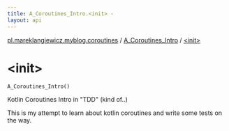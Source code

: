 ```yaml
---
title: A_Coroutines_Intro.<init> - 
layout: api
---
```


<div class='api-docs-breadcrumbs'><a href="../index.html">pl.mareklangiewicz.myblog.coroutines</a> / <a href="index.html">A_Coroutines_Intro</a> / <a href=".">&lt;init&gt;</a></div>

# &lt;init&gt;

<div class="signature"><code><span class="identifier">A_Coroutines_Intro</span><span class="symbol">(</span><span class="symbol">)</span></code></div>

Kotlin Coroutines Intro in "TDD" (kind of..)

This is my attempt to learn about kotlin coroutines and write some tests on the way.

